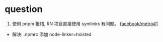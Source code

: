 # question

1. 使用 pnpm 报错, RN 项目直接使用 symlinks 有问题。 [facebook/metro#1](https://github.com/facebook/metro/issues/1)

- 解决: .npmrc 添加 node-linker=hoisted
